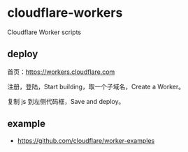# cloudflare-workers

Cloudflare Worker scripts


## deploy

首页：https://workers.cloudflare.com

注册，登陆，Start building，取一个子域名，Create a Worker。

复制 js 到左侧代码框，Save and deploy。


## example

- https://github.com/cloudflare/worker-examples
